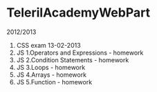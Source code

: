 TelerilAcademyWebPart
=====================
2012/2013

1. CSS exam 13-02-2013 
2. JS 1.Operators and Expressions  - homework
3. JS 2.Condition Statements  - homework
4. JS 3.Loops  - homework
5. JS 4.Arrays - homework
6. JS 5.Function - homework
